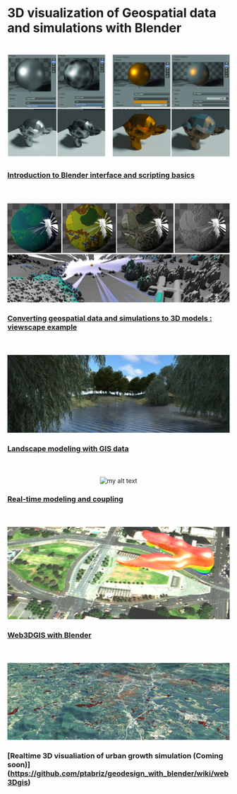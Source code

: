 3D visualization of Geospatial data and simulations with Blender
===============


<p align="center"><br/>
    <img src="img/hero_intro.jpg" alt="my alt text">
</p>

### [Introduction to Blender interface and scripting basics](https://github.com/ptabriz/geodesign_with_blender/wiki/intro_blender)</br></br>

<p align="center"><br/>
    <img src="img/example_1_intro.jpg" alt="my alt text">
</p>

### [Converting geospatial data and simulations to 3D models : viewscape example](https://github.com/ptabriz/geodesign_with_blender/wiki/viewshed_example)</br></br>

</p>
<p align="center"><br/>
    <img src="img/render_hero_2.jpg" alt="my alt text">
</p>

### [Landscape modeling with GIS data](https://github.com/ptabriz/geodesign_with_blender/wiki/landscape_modeling_example)</br></br>

<p align="center"><br/>
    <img src="img/anim_viewshed.gif" alt="my alt text">
</p>

### [Real-time modeling and coupling ](https://github.com/ptabriz/geodesign_with_blender/wiki/realtime)</br></br>

<p align="center"><br/>
    <img src="img/isosurface.JPG" alt="my alt text">
</p>

### [Web3DGIS with Blender ](https://github.com/ptabriz/geodesign_with_blender/wiki/web3Dgis)</br></br>

<p align="center"><br/>
    <img src="img/futures.jpg" alt="my alt text">
</p>

### [Realtime 3D visualiation of urban growth simulation (Coming soon)] (https://github.com/ptabriz/geodesign_with_blender/wiki/web3Dgis)</br></br>
